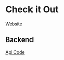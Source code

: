 # Check it Out

[Website](https://owpu.herokuapp.com/)

## Backend

[Api Code](https://github.com/randyarbolaez/online-word-processor-api)
